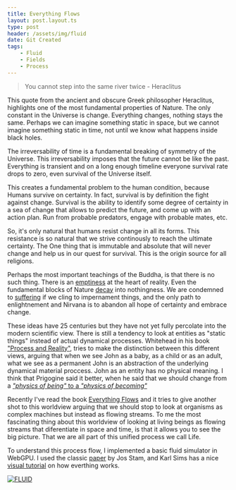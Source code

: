 ```yaml
---
title: Everything Flows
layout: post.layout.ts
type: post
header: /assets/img/fluid
date: Git Created
tags:
    - Fluid
    - Fields
    - Process
---
```


> You cannot step into the same river twice - Heraclitus

This quote from the ancient and obscure Greek philosopher Heraclitus, highlights one of the most fundamental properties of Nature. The only constant in the Universe is change. Everything changes, nothing stays the same. Perhaps we can imagine something static in space, but we cannot imagine something static in time, not until we know what happens inside black holes.

The irreversability of time is a fundamental breaking of symmetry of the Universe. This irreversability imposes that the future cannot be like the past. Everything is transient and on a long enough timeline everyone survival rate drops to zero, even survival of the Universe itself. 

This creates a fundamental problem to the human condition, because Humans survive on certainty. In fact, survival is by definition the fight against change. Survival is the ability to identify some degree of certainty in a sea of change that allows to predict the future, and come up with an action plan. Run from probable predators, engage with probable mates, etc.

So, it's only natural that humans resist change in all its forms. This resistance is so natural that we strive continously to reach the ultimate certainty. The One thing that is immutable and absolute that will never change and help us in our quest for survival. This is the origin source for all religions.

Perhaps the most important teachings of the Buddha, is that there is no such thing. There is an [emptiness](https://en.wikipedia.org/wiki/Anatt%C4%81) at the heart of reality. Even the fundamental blocks of Nature [decay](https://en.wikipedia.org/wiki/Proton_decay) into nothingness. We are condemned to [suffering](https://en.wikipedia.org/wiki/Three_marks_of_existence) if we cling to impernament things, and the only path to enlightnement and Nirvana is to abandon all hope of certainty and embrace change.

These ideas have 25 centuries but they have not yet fully percolate into the modern scientific view. There is still a tendency to look at entities as "static things" instead of actual dynamical processes. Whitehead in his book ["Process and Reality"](https://en.wikipedia.org/wiki/Process_and_Reality), tries to make the distinction between this different views, arguing that when we see John as a baby, as a child or as an adult, what we see as a permanent John is an abstraction of the underlying dynamical material proccess. John as an entity has no physical meaning. I think that Prigogine said it better, when he said that we should change from a [*"physics of being"* to a *"physics of becoming"*](https://en.wikipedia.org/wiki/Process_philosophy)

Recently I've read the book [Everything Flows](https://www.amazon.com/Everything-Flows-Towards-Processual-Philosophy/dp/0198779631) and it tries to give another shot to this worldview arguing that we should stop to look at organisms as complex machines but instead as flowing streams. To me the most fascinating thing about this worldview of looking at living beings as flowing streams that diferentiate in space and time, is that it allows you to see the big picture. That we are all part of this unified process we call Life.

To understand this process flow, I implemented a basic fluid simulator in WebGPU. I used the classic [paper](http://graphics.cs.cmu.edu/nsp/course/15-464/Fall09/papers/StamFluidforGames.pdf) by Jos Stam, and Karl Sims has a nice [visual tutorial](https://www.karlsims.com/fluid-flow.html) on how everthing works.

[![FLUID](/assets/img/fluid-big.webp)](/sketches/fluid/)